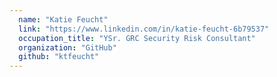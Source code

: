 ```yaml
---
  name: "Katie Feucht"
  link: "https://www.linkedin.com/in/katie-feucht-6b79537"
  occupation_title: "YSr. GRC Security Risk Consultant"
  organization: "GitHub"
  github: "ktfeucht"
--- 
```

